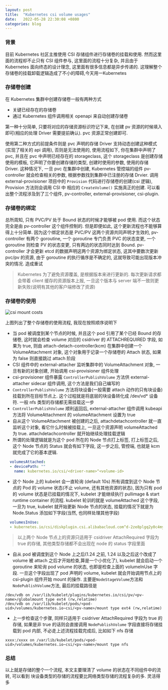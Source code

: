 ```yaml
---
layout: post
title:  "Kubernetes csi volume usages"
date:   2022-05-28 22:30:08 +0800
categories: blog
---
```



### 背景

目前 Kubernetes 社区主推使用 CSI 存储组件进行存储卷的挂载和使用. 然而这里面的流程却不止只有 CSI 组件参与, 这里面的流程十分复杂, 并且由于 Kubernetes 面向终态的设计理念, 这里面有很多信息都是异步传递的. 这理解整个存储卷的挂载卸载逻辑造成了不小的障碍,今天用一Kubernetes


### 存储卷创建

在 Kubernetes 集群中创建存储卷一般有两种方式
- 关键已经存在的存储卷
- 通过 Kubernetes 组件调用相关 openapi 来自动创建存储卷

第一种十分简单, 只要将对应的存储资源标识符记下来, 在创建 pv 资源的时候填入即可(相应的处理 Driver 需要提前确认). pvc 资源正常创建即可.

使用第二种方式的前提条件则是 pvc 声明的存储 Driver 支持动态创建这种模式(实现了相关的 api 调用), 否则是无法使用的, 使用流程如下, 你在集群中声明了 pvc, 并且在 pvc 中声明已经存在的 storageclass, 这个 storageclass 是创建存储使用的模板, 它声明了你要创建存储的类型, 创建时使用的参数, 使用的存储 Driver. 这种情况下, 一旦 pvc 在集群中创建, Kubernetes 管控端的组件 pv-controller 就会检查相关的参数, 根据参数找到集群中已注册的存储 Drvier. 调用 external-provisioner 项目中的 ```Provision``` 代码进行存储卷的创建(csi 逻辑), Provision 方法则会调用 CSI 中 相应的 ```CreateVolume()``` 实施真正的创建. 可以看出整个流程涉及到了三个组件, pv-controller, external-provisioner, csi-plugin. 

### 存储卷的绑定

总所周知, 只有 PVC/PV 处于 Bound 状态的时候才能够被 pod 使用. 而这个状态完全是由 pv-controller 这个组件控制的. 但是即便如此, 这个更新流程也不能够算得上十分简单. 因为这个绑定状态是 PVC/PV 这两个资源共同声明才生效的, pv-controller 有两个 goroutine, 一个 goroutine 专门负责 PVC 的状态变更, 一个 goroutine 则检查 PV 的状态变更, 只有两边的状态同时达到 Bound.  pv-controller 才会更新 etcd 的数据声明这两个资源为绑定状态, 这其中要数次更新 pvc/pv 的资源, 由于 goroutine 的执行循序是不确定的, 这就导致可能出现版本冲突的情况. 造成重试

> Kubernetes 为了避免资源覆盖, 是根据版本来进行更新的. 每次更新请求都会带着 client 缓存的资源版本上报, 一旦这个版本与 server 端不一致则更新失败(说明有其他的客户端修改了资源)


### 存储卷的使用

![csi mount costs](/assets/img/kubelet-volumes.png)

上图列出了整个存储卷的使用流程, 我现在按照顺序说明下
- 当 pod 被调度到某个节点的时候, 并且这个 pod 引用了某个已经 Bound 的存储卷, 这时就会检查 volume 对应的 csidriver 的 ATTACHREQUIRED 字段, 如果为 true, 则由 attach-detach-controller(kcm) 在集群中创建一个 VolumeAttachment 对象, 这个对象用于记录一个存储卷的 Attach 状态, 如果为 false 则直接跳过 attach 阶段
- CSI 组件中的 external-attacher 监听集群中的 VolumeAttachment 对象, 一旦有新的对象创建, 开始调用 csi-provisioner 组件处理
- csi-provisioner 组件暴露 ```ControllerPublishVolume``` 方法供 external-attacher sidecar 组件调用, 这个方法是我们自己编写的
- ```ControllerPublishVolume``` 方法将块设备(一般需要 attach 动作的只有块设备) 挂载到所在目标节点上. 这个过程就是将底层的块设备转化成 /dev/vd* 设备符. 一般 nfs 类型的存储都无需挂载这一步
- ```ControllerPublishVolume``` 顺利返回后, external-attacher 组件调用 kubeapi 方法将 VolumeAttachment 的 volumeAttachment 设置为 true
- 自从这个 VolumeAttachment 被创建的之后, attachdetachcontroller 就一直监听这个对象, 看它什么时候被挂载上, 一旦这个资源声明 volumeAttached 为 true. attachdetachcontroller 就开始继续处理挂载逻辑
- 所谓的处理逻辑就是为这个 pod 所在的 Node 节点打上标签, 打上标签之后, 这个 Node 节点的 Status 就会有如下字段, 这一步之后, 管控端, 也就是 kcm 就完成了它的基本逻辑.

```yaml
  volumesAttached:  
  - devicePath: ""    
    name: kubernetes.io/csi/<driver-name>^<volume-id>
```

- 这个 Node 上的 kubelet 会一直轮询 (default 10s) 所有调度到这个 Node 节点的 Pod 的 volume 状态(不止 volume, 还有其他资源的状态), 因为只有 pod 的 volume 状态是已挂载的情况下, kubelet 才能继续执行 pullimage & start runtime container 的流程. kubelet 轮训的就是 volumeAttached 这个字段, 一旦为 true, kubelet 就开始更新 Node 节点的状态, 挂载的情况下就是为 Node.Status 添加如下字段(当然, 也同样处理其他字段)

```yaml
  volumesInUse:  
  - kubernetes.io/csi/diskplugin.csi.alibabacloud.com^d-2ze8plgq2y0c4myjkf8l
```

> 以上两个 Node 节点上的资源只适用于 csidriver AttachRequired 字段为 true 的存储, 其他类型存储都不会出现在 node 的 status 字段里面

- 自从 pod 被调度到这个 Node 上之后(1.24 之前, 1.24 以及之后这个改成了 volume 被 attach 之后才开始检查,算是一个小优化了), kubelet 就会启动一个 goroutine 来轮询 pod volume 的状态, 也即是检查上面的 volumeInUse 字段. 一旦这个字段出现了 pod 声明的 volume, kubelet 就会开始调用节点上的 csi-plugin 组件开始 mount 的操作. 主要是```NodeStageVolume```方法和 ```NodePublishVolume```方法, 最后的挂载路径是

```shell
/dev/vdb on /var/lib/kubelet/plugins/kubernetes.io/csi/pv/<pv-name>/globalmount type ext4 (rw,relatime)
/dev/vdb on /var/lib/kubelet/pods/<pod-uid>/volumes/kubernetes.io~csi/<pv-name>/mount type ext4 (rw,relatime)
```

- 上一步检查这个步骤, 同样只适用于 csidriver AttachRequired 字段为 true 的存储, 如果是非 true 的话则会直接调用 ```NodePublishVolume``` 字段直接将存储挂载到 pod 内部, 不必走上述流程挂载完成后, 比如如下 nfs 存储

```shell
xxxx:/xxxx on /var/lib/kubelet/pods/<pod-uid>/volumes/kubernetes.io~csi/<pv-name>/mount type nfs 
```

### 总结

以上就是存储的整个一个流程, 本文主要理清了 volume 的状态在不同组件中的流转, 可以看到 块设备类型的存储的流程要比网络类型存储的流程复杂的多. 灵活得多